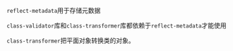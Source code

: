 `reflect-metadata`用于存储元数据

`class-validator`库和`class-transformer`库都依赖于`reflect-metadata`才能使用

`class-transformer`把平面对象转换类的对象。

